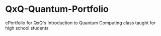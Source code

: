 # QxQ-Quantum-Portfolio

ePortfolio for QxQ's Introduction to Quantum Computing class taught for high school students
